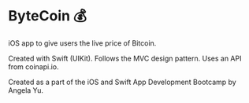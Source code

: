 # ByteCoin 💰

iOS app to give users the live price of Bitcoin. 

Created with Swift (UIKit). Follows the MVC design pattern. Uses an API from coinapi.io.

Created as a part of the iOS and Swift App Development Bootcamp by Angela Yu.
